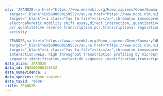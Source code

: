 ```yaml
---
csv: 'ZFAND2B,<a href="https://www.ensembl.org/Homo_sapiens/Gene/Summary?db=core;g=ENSG00000158552"
  target="_blank">ENSG00000158552</a>,<a href="https://www.ncbi.nlm.nih.gov/pubmed/20185824"
  target="_blank"><i class="fas fa-file"></i></a>",chromatin immunoprecipitation assay,
  electrophoretic mobility shift assay,direct interaction,,quantitative reverse transcription
  pcr,quantitative reverse transcription pcr,transcriptional regulation,up-regulates
  activity

  ZFAND2B,<a href="https://www.ensembl.org/Homo_sapiens/Gene/Summary?db=core;g=ENSG00000158552"
  target="_blank">ENSG00000158552</a>,<a href="https://www.ncbi.nlm.nih.gov/pubmed/17216044"
  target="_blank"><i class="fas fa-file"></i></a>",chromatin immunoprecipitation assay,direct
  interaction,HeLa, high throughput transcription profiling by microarray,nucleotide
  sequence identification,nucleotide sequence identification,transcriptional regulation,'
data_alias: ZFAND2B
data_id: ENSG00000158552
data_numevidence: 2
data_species: Homo sapiens
data_taxid: '9606'
title: ZFAND2B
---
```

